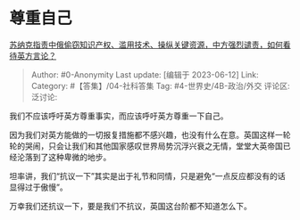 # 尊重自己
[苏纳克指责中俄偷窃知识产权、滥用技术、操纵关键资源，中方强烈谴责，如何看待英方言论？](https://www.zhihu.com/question/605826161/answer/3069595812)

> Author: #0-Anonymity
> Last update: [编辑于 2023-06-12]
> Link:
> Category: #【答集】/04-社科答集 
> Tag: #4-世界史/4B-政治/外交
> 评论区:
> 泛讨论:

我们不应该呼吁英方尊重事实，而应该呼吁英方尊重一下自己。

因为我们对英方能做的一切报复措施都不感兴趣，也没有什么在意。英国这样一轮轮的哭闹，只会让我们和其他国家感叹世界局势沉浮兴衰之无情，堂堂大英帝国已经沦落到了这种卑微的地步。

坦率讲，我们“抗议一下”其实是出于礼节和同情，只是避免“一点反应都没有的话显得过于傲慢”。

万幸我们还抗议一下，要是我们不抗议，英国这台阶都不知道怎么下。
